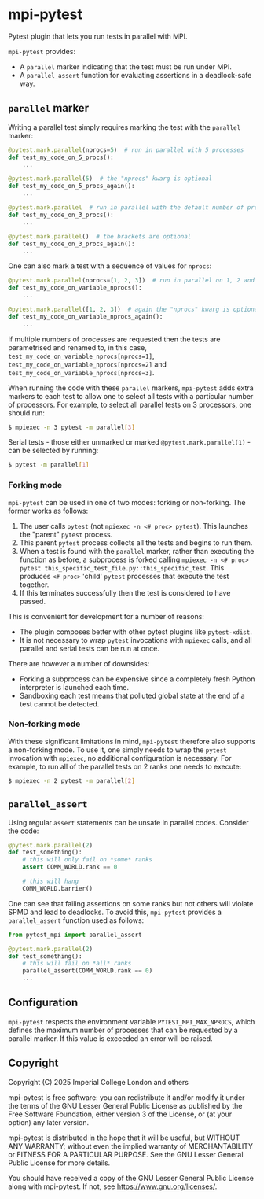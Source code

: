 # mpi-pytest

Pytest plugin that lets you run tests in parallel with MPI.

`mpi-pytest` provides:

* A `parallel` marker indicating that the test must be run under MPI.
* A `parallel_assert` function for evaluating assertions in a deadlock-safe way.

## `parallel` marker

Writing a parallel test simply requires marking the test with the `parallel` marker:

```py
@pytest.mark.parallel(nprocs=5)  # run in parallel with 5 processes
def test_my_code_on_5_procs():
    ...

@pytest.mark.parallel(5)  # the "nprocs" kwarg is optional
def test_my_code_on_5_procs_again():
    ...

@pytest.mark.parallel  # run in parallel with the default number of processes (3)
def test_my_code_on_3_procs():
    ...

@pytest.mark.parallel()  # the brackets are optional
def test_my_code_on_3_procs_again():
    ...
```

One can also mark a test with a sequence of values for `nprocs`:

```py
@pytest.mark.parallel(nprocs=[1, 2, 3])  # run in parallel on 1, 2 and 3 processes
def test_my_code_on_variable_nprocs():
    ...

@pytest.mark.parallel([1, 2, 3])  # again the "nprocs" kwarg is optional
def test_my_code_on_variable_nprocs_again():
    ...
```

If multiple numbers of processes are requested then the tests are parametrised
and renamed to, in this case, `test_my_code_on_variable_nprocs[nprocs=1]`,
`test_my_code_on_variable_nprocs[nprocs=2]` and
`test_my_code_on_variable_nprocs[nprocs=3]`.

When running the code with these `parallel` markers, `mpi-pytest` adds extra markers
to each test to allow one to select all tests with a particular number of processors.
For example, to select all parallel tests on 3 processors, one should run:

```bash
$ mpiexec -n 3 pytest -m parallel[3]
```

Serial tests - those either unmarked or marked `@pytest.mark.parallel(1)` - can
be selected by running:

```bash
$ pytest -m parallel[1]
```

### Forking mode

`mpi-pytest` can be used in one of two modes: forking or non-forking. The former
works as follows:

1. The user calls `pytest` (not `mpiexec -n <# proc> pytest`). This launches
   the "parent" `pytest` process.
2. This parent `pytest` process collects all the tests and begins to run them.
3. When a test is found with the `parallel` marker, rather than executing the
   function as before, a subprocess is forked calling
   `mpiexec -n <# proc> pytest this_specific_test_file.py::this_specific_test`.
   This produces `<# proc>` 'child' `pytest` processes that execute the
   test together.
4. If this terminates successfully then the test is considered to have passed.

This is convenient for development for a number of reasons:

* The plugin composes better with other pytest plugins like `pytest-xdist`.
* It is not necessary to wrap `pytest` invocations with `mpiexec` calls, and
  all parallel and serial tests can be run at once.

There are however a number of downsides:

* Forking a subprocess can be expensive since a completely fresh Python interpreter
  is launched each time.
* Sandboxing each test means that polluted global state at the end of a test cannot
  be detected.

### Non-forking mode

With these significant limitations in mind, `mpi-pytest` therefore also supports
a non-forking mode. To use it, one simply needs to wrap the `pytest` invocation
with `mpiexec`, no additional configuration is necessary. For example, to run
all of the parallel tests on 2 ranks one needs to execute:

```bash
$ mpiexec -n 2 pytest -m parallel[2]
```

## `parallel_assert`

Using regular `assert` statements can be unsafe in parallel codes. Consider the
code:

```py
@pytest.mark.parallel(2)
def test_something():
    # this will only fail on *some* ranks
    assert COMM_WORLD.rank == 0

    # this will hang
    COMM_WORLD.barrier()
```

One can see that failing assertions on some ranks but not others will violate SPMD
and lead to deadlocks. To avoid this, `mpi-pytest` provides a `parallel_assert`
function used as follows:

```py
from pytest_mpi import parallel_assert

@pytest.mark.parallel(2)
def test_something():
    # this will fail on *all* ranks
    parallel_assert(COMM_WORLD.rank == 0)
    ...
```

## Configuration

`mpi-pytest` respects the environment variable `PYTEST_MPI_MAX_NPROCS`, which defines
the maximum number of processes that can be requested by a parallel marker. If this
value is exceeded an error will be raised.

## Copyright

Copyright (C) 2025 Imperial College London and others

mpi-pytest is free software: you can redistribute it and/or modify it under
the terms of the GNU Lesser General Public License as published by the
Free Software Foundation, either version 3 of the License, or (at your
option) any later version.

mpi-pytest is distributed in the hope that it will be useful, but WITHOUT
ANY WARRANTY; without even the implied warranty of MERCHANTABILITY or
FITNESS FOR A PARTICULAR PURPOSE. See the GNU Lesser General Public
License for more details.

You should have received a copy of the GNU Lesser General Public License
along with mpi-pytest. If not, see <https://www.gnu.org/licenses/>.
